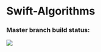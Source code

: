 # Swift-Algorithms

### Master branch build status:
![](https://travis-ci.org/zawminthantt/Swift-Algorithms.svg?branch=master)
